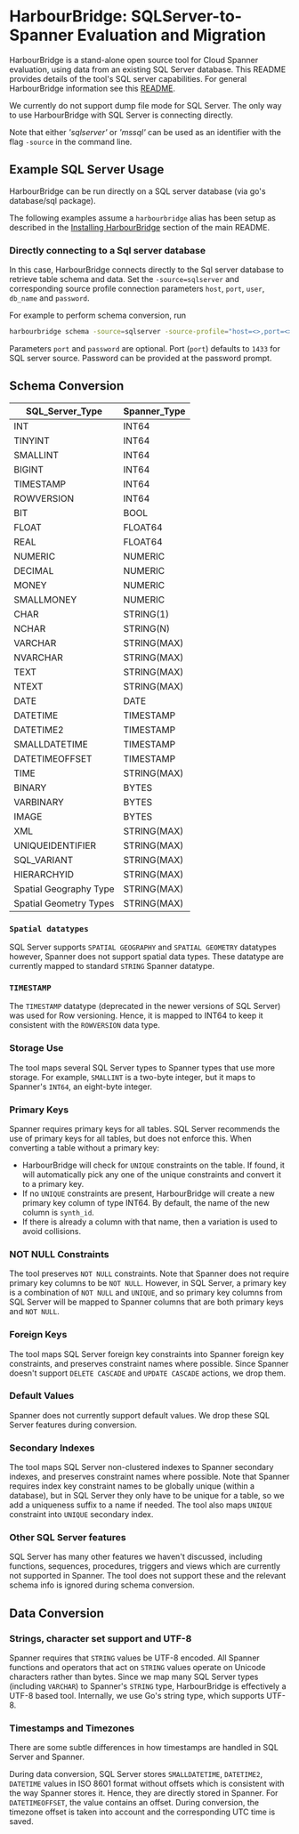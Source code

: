 # HarbourBridge: SQLServer-to-Spanner Evaluation and Migration

HarbourBridge is a stand-alone open source tool for Cloud Spanner evaluation,
using data from an existing SQL Server database. This README provides
details of the tool's SQL server capabilities. For general HarbourBridge information
see this [README](https://github.com/cloudspannerecosystem/harbourbridge#harbourbridge-spanner-evaluation-and-migration).

We currently do not support dump file mode for SQL Server. The only way to use HarbourBridge with SQL Server is connecting directly.

Note that either _'sqlserver'_ or _'mssql'_ can be used as an identifier with the flag `-source` in the command line.

## Example SQL Server Usage

HarbourBridge can be run directly on a SQL server database (via go's database/sql package).

The following examples assume a `harbourbridge` alias has been setup as described
in the [Installing HarbourBridge](https://github.com/cloudspannerecosystem/harbourbridge#installing-harbourbridge) section of the main README.

### Directly connecting to a Sql server database

In this case, HarbourBridge connects directly to the Sql server database to
retrieve table schema and data. Set the `-source=sqlserver` and corresponding
source profile connection parameters `host`, `port`, `user`, `db_name` and
`password`.

For example to perform schema conversion, run

```sh
harbourbridge schema -source=sqlserver -source-profile="host=<>,port=<>,user=<>,db_name=<>"
```

Parameters `port` and `password` are optional. Port (`port`) defaults to `1433`
for SQL server source. Password can be provided at the password prompt.

## Schema Conversion

| SQL_Server_Type        | Spanner_Type |
| ---------------------- | ------------ |
| INT                    | INT64        |
| TINYINT                | INT64        |
| SMALLINT               | INT64        |
| BIGINT                 | INT64        |
| TIMESTAMP              | INT64        |
| ROWVERSION             | INT64        |
| BIT                    | BOOL         |
| FLOAT                  | FLOAT64      |
| REAL                   | FLOAT64      |
| NUMERIC                | NUMERIC      |
| DECIMAL                | NUMERIC      |
| MONEY                  | NUMERIC      |
| SMALLMONEY             | NUMERIC      |
| CHAR                   | STRING(1)    |
| NCHAR                  | STRING(N)    |
| VARCHAR                | STRING(MAX)  |
| NVARCHAR               | STRING(MAX)  |
| TEXT                   | STRING(MAX)  |
| NTEXT                  | STRING(MAX)  |
| DATE                   | DATE         |
| DATETIME               | TIMESTAMP    |
| DATETIME2              | TIMESTAMP    |
| SMALLDATETIME          | TIMESTAMP    |
| DATETIMEOFFSET         | TIMESTAMP    |
| TIME                   | STRING(MAX)  |
| BINARY                 | BYTES        |
| VARBINARY              | BYTES        |
| IMAGE                  | BYTES        |
| XML                    | STRING(MAX)  |
| UNIQUEIDENTIFIER       | STRING(MAX)  |
| SQL_VARIANT            | STRING(MAX)  |
| HIERARCHYID            | STRING(MAX)  |
| Spatial Geography Type | STRING(MAX)  |
| Spatial Geometry Types | STRING(MAX)  |

### `Spatial datatypes`

SQL Server supports `SPATIAL GEOGRAPHY` and `SPATIAL GEOMETRY` datatypes however, Spanner 
does not support spatial data types.
These datatype are currently mapped to standard `STRING` Spanner datatype.

### `TIMESTAMP`
The `TIMESTAMP` datatype (deprecated in the newer versions of SQL Server) 
was used for Row versioning. Hence, it is mapped to INT64 to keep it consistent
with the `ROWVERSION` data type.

### Storage Use

The tool maps several SQL Server types to Spanner types that use more storage.
For example, `SMALLINT` is a two-byte integer, but it maps to Spanner's `INT64`,
an eight-byte integer.

### Primary Keys

Spanner requires primary keys for all tables. SQL Server recommends the use of
primary keys for all tables, but does not enforce this. When converting a table
without a primary key:
- HarbourBridge will check for `UNIQUE` constraints on the table. If found, it
will automatically pick any one of the unique constraints and convert it to a 
primary key.
- If no `UNIQUE` constraints are present, HarbourBridge will create a new primary 
key column of type INT64. By default, the name of the new column is `synth_id`. 
- If there is already a column with that name, then a variation is used to avoid collisions.

### NOT NULL Constraints

The tool preserves `NOT NULL` constraints. Note that Spanner does not require
primary key columns to be `NOT NULL`. However, in SQL Server, a primary key is a
combination of `NOT NULL` and `UNIQUE`, and so primary key columns from
SQL Server will be mapped to Spanner columns that are both primary keys and `NOT NULL`.

### Foreign Keys

The tool maps SQL Server foreign key constraints into Spanner foreign key constraints, and
preserves constraint names where possible. Since Spanner doesn't support `DELETE CASCADE`
and `UPDATE CASCADE` actions, we drop them.

### Default Values

Spanner does not currently support default values. We drop these
SQL Server features during conversion.

### Secondary Indexes

The tool maps SQL Server non-clustered indexes to Spanner secondary indexes, and preserves
constraint names where possible. Note that Spanner requires index key constraint
names to be globally unique (within a database), but in SQL Server they only have to be
unique for a table, so we add a uniqueness suffix to a name if needed. The tool also
maps `UNIQUE` constraint into `UNIQUE` secondary index.

### Other SQL Server features

SQL Server has many other features we haven't discussed, including functions,
sequences, procedures, triggers and views which are currently not supported in Spanner. 
The tool does not support these and the relevant schema info is ignored during schema
conversion. 

## Data Conversion

### Strings, character set support and UTF-8

Spanner requires that `STRING` values be UTF-8 encoded. All Spanner functions
and operators that act on `STRING` values operate on Unicode characters rather
than bytes. Since we map many SQL Server types (including `VARCHAR`)
to Spanner's `STRING` type, HarbourBridge is effectively a UTF-8 based
tool.
Internally, we use Go's string type, which supports UTF-8.

### Timestamps and Timezones

There are some subtle differences in how timestamps are
handled in SQL Server and Spanner.

During data conversion, SQL Server stores `SMALLDATETIME`, `DATETIME2`, `DATETIME` values 
in ISO 8601 format without offsets which is consistent with the way Spanner stores it. 
Hence, they are directly stored in Spanner. For `DATETIMEOFFSET`, the value contains an offset.
During conversion, the timezone offset is taken into account and the 
corresponding UTC time is saved.